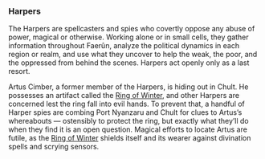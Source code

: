 ### Harpers

The Harpers are spellcasters and spies who covertly oppose any abuse of power, magical or otherwise. Working alone or in small cells, they gather information throughout Faerûn, analyze the political dynamics in each region or realm, and use what they uncover to help the weak, the poor, and the oppressed from behind the scenes. Harpers act openly only as a last resort.

Artus Cimber, a former member of the Harpers, is hiding out in Chult. He possesses an artifact called the [Ring of Winter](https://www.dndbeyond.com/magic-items/21727-ring-of-winter), and other Harpers are concerned lest the ring fall into evil hands. To prevent that, a handful of Harper spies are combing Port Nyanzaru and Chult for clues to Artus’s whereabouts — ostensibly to protect the ring, but exactly what they’ll do when they find it is an open question. Magical efforts to locate Artus are futile, as the [Ring of Winter](https://www.dndbeyond.com/magic-items/21727-ring-of-winter) shields itself and its wearer against divination spells and scrying sensors.